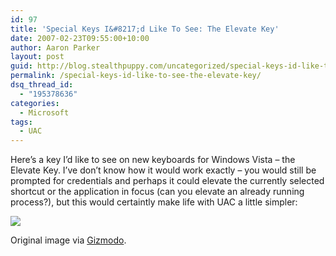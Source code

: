 ```yaml
---
id: 97
title: 'Special Keys I&#8217;d Like To See: The Elevate Key'
date: 2007-02-23T09:55:00+10:00
author: Aaron Parker
layout: post
guid: http://blog.stealthpuppy.com/uncategorized/special-keys-id-like-to-see-the-elevate-key
permalink: /special-keys-id-like-to-see-the-elevate-key/
dsq_thread_id:
  - "195378636"
categories:
  - Microsoft
tags:
  - UAC
---
```

Here&#8217;s a key I&#8217;d like to see on new keyboards for Windows Vista &#8211; the Elevate Key. I&#8217;ve don&#8217;t know how it would work exactly &#8211; you would still be prompted for credentials and perhaps it could elevate the currently selected shortcut or the application in focus (can you elevate an already running process?), but this would certaintly make life with UAC a little simpler:

<img border="0" src="http://stealthpuppy.com/wp-content/uploads/2007/02/1000.14.982.ElevateKey.png" /> 

Original image via [Gizmodo](http://gizmodo.com/gadgets/gadgets/adding-to-collection-of-keyboard-puns-save-key-piggybank-239116.php).